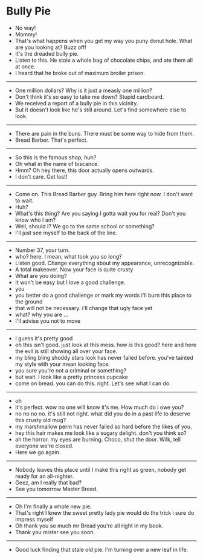 # Bully Pie

- No way!
- Mommy!
- That's what happens when you get my way you puny donut hole. What are you looking at? Buzz off!
- It's the dreaded bully pie.
- Listen to this. He stole a whole bag of chocolate chips, and ate them all at once.
- I heard that he broke out of maximum broiler prison.
* * *
- One million dollars? Why is it just a measly one million?
- Don't think it's so easy to take me down? Stupid cardboard.
- We received a report of a bully pie in this vicinity.
- But it doesn't look like he's still around. Let's find somewhere else to look.
* * *
- There are pain in the buns. There must be some way to hide from them.
- Bread Barber. That's perfect.
* * *
- So this is the famous shop, huh?
- Oh what in the name of biscance.
- Hmm? Oh hey there, this door actually opens outwards.
- I don't care. Get lost!
* * *
- Come on. This Bread Barber guy. Bring him here right now. I don't want to wait.
- Huh?
- What's this thing? Are you saying I gotta wait you for real? Don't you know who I am?
- Well, should I? We go to the same school or something?
- I'll just see myself to the back of the line.
* * *
- Number 37, your turn.
- who? here. I mean, what took you so long?
- Listen good. Change everything about my appearance, unrecognizable.
- A total makeover. Now your face is quite crusty
- What are you doing?
- It won't be easy but I love a good challenge.
- you
- you better do a good challenge or mark my words i'll burn this place to the ground
- that will not be necessary.  i'll change that ugly face yet
- what? why you are ...
- I'll advise you not to move
* * *
- I guess it's pretty good
- oh this isn't good.  just look at this mess. how is this good? here and here the evil is still showing all over your face.
- my bling bling shoddy stars look has never failed before. you've tainted my style with your mean looking face.
- you sure you're not a criminal or something?
- but wait. I look like a pretty princess cupcake
- come on bread. you can do this. right. Let's see what I can do.
* * *
- oh
- it's perfect. wow no one will know it's me. How much do i owe you?
- no no no no. it's still not right. what did you do in a past life to deserve this crusty old mug?
- my marshmallow perm has never failed so hard before the likes of you.
- hey this hair makes me look like a sugary delight.  don't you think so?
- ah the horror. my eyes are burning. Choco, shut the door. Wilk, tell everyone we're closed.
- Here we go again.
* * *
- Nobody leaves this place until I make this right as green, nobody get ready for an all-nighter.
- Geez, am I really that bad?
- See you tomorrow Master Bread.
* * *
- Oh I'm finally a whole new pie.
- That's right I knew the sweet pretty lady pie would do the trick i sure do impress myself
- Oh thank you so much mr Bread you're all right in my book.
- Thank you mister see you soon.
* * *
- Good luck finding that stale old pie. I'm turning over a new leaf in life.
